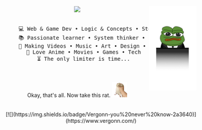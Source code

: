 <div align="center">
<img src="https://raw.githubusercontent.com/Vergonn/Vergonn/master/assets/pepe-stare.png" width="25%" align="right" />
<img src="https://readme-typing-svg.demolab.com?font=Consolas&weight=500&size=50&duration=4000&pause=300&color=5C8F37&center=true&vCenter=true&width=435&lines=Just+coding+for+the+joy+of+it...+at+least+until+the+bugs+start+talking+back+and+make+me+crazy;Crazy%3F;I+Was+Crazy+Once;They+Locked+Me+In+A+Room;A+Rubber+Room;A+Rubber+Room+With+Rats;And+Rats+Make+Me+Crazy" width="70%" />
<br><br>
<pre>
    💻 Web & Game Dev • Logic & Concepts • Story
    📚 Passionate learner • System thinker • Refining ideas
    🎨 Making Videos • Music • Art • Design • Code • UI/UX
    💖 Love Anime • Movies • Games • Tech
    ⏳ The only limiter is time...
</pre>
<br><br>
Okay, that's all. Now take this rat.
<img src="https://raw.githubusercontent.com/Vergonn/Vergonn/master/assets/rat.png" height="40" />
<br><br><br>
[![](https://img.shields.io/badge/Vergonn-you%20never%20know-2a3640)](https://www.vergonn.com/)
</div>
